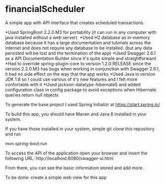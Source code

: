 # financialScheduler

A simple app with API interface that creates scheduled transactions.

*Used SpringBoot 2.2.0.M3 for portability (it can run in any computer with java installed without a web server).
*Used H2 database as in-memory database because it has a large documentation and tutorials across the internet and does not require any database to be installed. (but any data persisted will be lost and the termination of the app)
*Used Swagger 2.6.1 as a API Documentation Builder since it's quite simple and straightforward
*Had to override spring-plugin-core to version 1.2.0.RELEASE since the version 2.2.0.M3 has bugs when working in conjunction with Swagger 2.6.1, it had no side effect on the way that the app works
*Used Java in version JDK 1.8 so I could use various of it's new features and I felt more confortable with it
*Used jackson-datatype-hibernate5 and added configuration class in config package to avoid exceptions when Hibernate queries return null objects

To generate the base project I used Spring Initializr at https://start.spring.io/

To build this app, you should have Maven and Java 8 installed in your system.

If you have those installed in your system, simple git clone this repository and run

mvn spring-boot:run

To access the API of the application open your browser and insert the following URL:
http://localhost:8080/swagger-ui.html

From there, you can see the basic information stored and add more.

To be done: create a simple web view for this app
